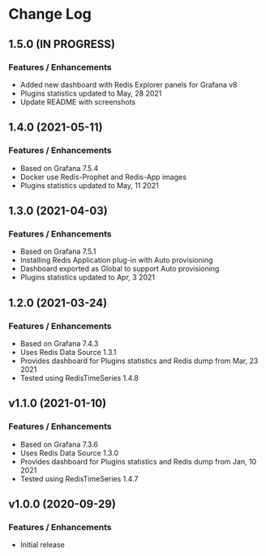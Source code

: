 # Change Log

## 1.5.0 (IN PROGRESS)

### Features / Enhancements

- Added new dashboard with Redis Explorer panels for Grafana v8
- Plugins statistics updated to May, 28 2021
- Update README with screenshots

## 1.4.0 (2021-05-11)

### Features / Enhancements

- Based on Grafana 7.5.4
- Docker use Redis-Prophet and Redis-App images
- Plugins statistics updated to May, 11 2021

## 1.3.0 (2021-04-03)

### Features / Enhancements

- Based on Grafana 7.5.1
- Installing Redis Application plug-in with Auto provisioning
- Dashboard exported as Global to support Auto provisioning
- Plugins statistics updated to Apr, 3 2021

## 1.2.0 (2021-03-24)

### Features / Enhancements

- Based on Grafana 7.4.3
- Uses Redis Data Source 1.3.1
- Provides dashboard for Plugins statistics and Redis dump from Mar, 23 2021
- Tested using RedisTimeSeries 1.4.8

## v1.1.0 (2021-01-10)

### Features / Enhancements

- Based on Grafana 7.3.6
- Uses Redis Data Source 1.3.0
- Provides dashboard for Plugins statistics and Redis dump from Jan, 10 2021
- Tested using RedisTimeSeries 1.4.7

## v1.0.0 (2020-09-29)

### Features / Enhancements

- Initial release
